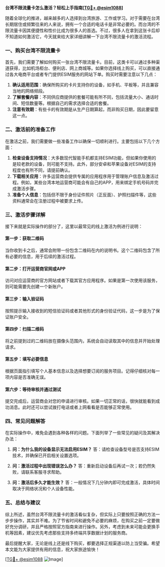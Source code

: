 **台湾不限流量卡怎么激活？轻松上手指南[[TG💪+ @esim1088](https://t.me/s/esim1088)]**

随着全球化的推进，越来越多的人选择到台湾旅游、工作或学习。对于需要在台湾长期居住或频繁往来的人来说，拥有一个合适的电话卡是非常必要的。而台湾的不限流量卡因其便捷性和性价比成为很多人的首选。不过，很多人在拿到这张卡后却不知道如何激活它，今天就来给大家详细讲解一下台湾不限流量卡的激活流程。

### **一、购买台湾不限流量卡**

首先，我们需要了解如何购买一张台湾不限流量卡。目前，这类卡可以通过多种渠道获得，比如机场柜台、便利店、网上商城等。如果你选择线上购买，可以直接通过各大电商平台或者专门提供ESIM服务的网站下单。购买时需要注意以下几点：

1. **确认适用范围**：确保所购买的卡片支持你的设备，如手机、平板等，并且兼容当地的网络频段。
2. **了解套餐内容**：不同供应商提供的套餐可能有所不同，包括流量大小、通话时间、短信数量等。根据自己的需求选择合适的套餐。
3. **注意有效期**：有些卡的有效期是从生产日期算起，而非购买日期，因此要留意这一点。

### **二、激活前的准备工作**

在激活之前，我们需要做一些准备工作以确保一切顺利进行。主要包括以下几个方面：

1. **检查设备支持情况**：大多数现代智能手机都支持ESIM功能，但如果你使用的是较老款的设备，则可能不支持。此外，部分安卓和苹果设备对ESIM的支持程度也有所不同，请提前确认。
2. **下载相关应用**：许多运营商会提供专属的应用程序用于管理账户信息及激活过程。例如，某些台湾本地运营商可能会有自己的APP，用来绑定手机号码并完成激活步骤。
3. **准备个人信息**：包括但不限于身份证件照片（正反面）、护照扫描件等，这些资料通常会在注册过程中被要求上传。

### **三、激活步骤详解**

接下来就是实际操作的部分了，这里以最常见的线上激活为例进行说明：

#### **第一步：获取二维码**
当你收到卡之后，通常会附带一份包含二维码在内的说明书。这个二维码包含了所有必要的信息，用于后续的激活过程。

#### **第二步：打开运营商官网或APP**
访问对应运营商的官方网站或者下载其官方应用程序。如果是第一次使用该服务，则可能需要先创建一个新账户。

#### **第三步：输入验证码**
按照提示输入接收到的短信验证码或者其他形式的身份验证代码，这一步是为了保证账户安全。

#### **第四步：扫描二维码**
将之前提到过的二维码放在摄像头范围内，系统会自动读取其中的信息并开始处理请求。

#### **第五步：填写必要信息**
根据页面指引填写个人基本信息以及选择想要订阅的服务项目。记得仔细核对每一项内容是否准确无误。

#### **第六步：等待审核并通过测试**
提交完成后，运营商会对您的申请进行审核。如果一切正常的话，很快就能看到成功消息。此时还可以尝试拨打电话或者上网看看是否能够正常使用。

### **四、常见问题解答**

在实际操作中，难免会遇到各种各样的问题。下面列举了一些常见的疑问及其解决办法：

1. **问：为什么我的设备显示无法启用ESIM？**
   答：请检查设备型号是否支持ESIM技术，并确保已开启相关设置选项。

2. **问：激活过程中出现错误怎么办？**
   答：重新启动设备后再试一次；若仍然失败，请联系客服寻求帮助。

3. **问：激活后多久才能生效？**
   答：一般情况下几分钟内即可完成激活，具体时间取决于网络状况和个人设备性能。

### **五、总结与建议**

综上所述，虽然台湾不限流量卡的激活看似复杂，但实际上只要按照正确的方法一步步操作，其实并不难。为了节省时间和避免不必要的麻烦，在购买之前一定要做好充分调研，并且严格按照官方指南来进行操作。另外，考虑到未来可能会更换手机等因素，建议优先考虑那些支持多终端共享数据计划的服务商。

最后提醒大家，无论是线上还是线下购买，都要选择正规渠道以防上当受骗。希望本文能为大家提供有用的信息，祝大家旅途愉快！

[[TG💪+ @esim1088](https://t.me/s/esim1088) ![Image](https://i.postimg.cc/4NQfJmqS/Snipaste-2025-05-13-00-14-12.png)]